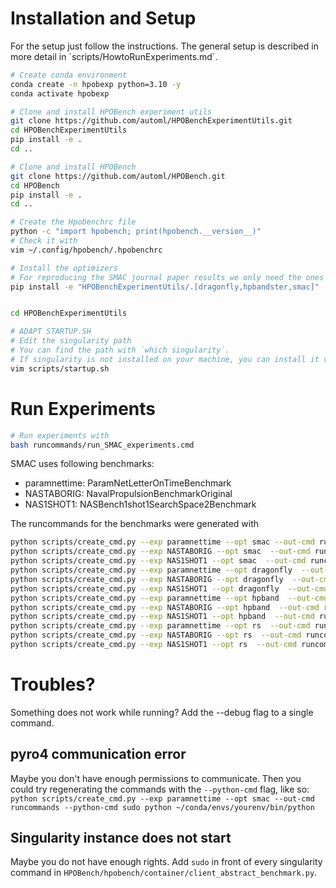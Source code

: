# Installation and Setup
For the setup just follow the instructions. The general setup is described in more detail 
in `scripts/HowtoRunExperiments.md´.

```bash
# Create conda environment
conda create -n hpobexp python=3.10 -y
conda activate hpobexp

# Clone and install HPOBench experiment utils
git clone https://github.com/automl/HPOBenchExperimentUtils.git
cd HPOBenchExperimentUtils
pip install -e .
cd ..

# Clone and install HPOBench 
git clone https://github.com/automl/HPOBench.git
cd HPOBench
pip install -e .
cd ..

# Create the Hpobenchrc file
python -c "import hpobench; print(hpobench.__version__)"
# Check it with
vim ~/.config/hpobench/.hpobenchrc

# Install the optimizers
# For reproducing the SMAC journal paper results we only need the ones below from [autogluon,dehb,dragonfly,hpbandster,optuna,smac,ray_base,ray_hyperopt,ray_bayesopt]
pip install -e "HPOBenchExperimentUtils/.[dragonfly,hpbandster,smac]"


cd HPOBenchExperimentUtils

# ADAPT STARTUP.SH
# Edit the singularity path
# You can find the path with `which singularity`.
# If singularity is not installed on your machine, you can install it via `bash ci_scripts/install_singularity.sh`.
vim scripts/startup.sh
```

# Run Experiments
```bash
# Run experiments with
bash runcommands/run_SMAC_experiments.cmd
```

SMAC uses following benchmarks:

- paramnettime: ParamNetLetterOnTimeBenchmark
- NASTABORIG: NavalPropulsionBenchmarkOriginal
- NAS1SHOT1: NASBench1shot1SearchSpace2Benchmark

The runcommands for the benchmarks were generated with 
```bash
python scripts/create_cmd.py --exp paramnettime --opt smac --out-cmd runcommands --python-cmd sudo ~/mambaforge/envs/hpobexp/bin/python
python scripts/create_cmd.py --exp NASTABORIG --opt smac  --out-cmd runcommands --python-cmd sudo ~/mambaforge/envs/hpobexp/bin/python
python scripts/create_cmd.py --exp NAS1SHOT1 --opt smac  --out-cmd runcommands --python-cmd sudo ~/mambaforge/envs/hpobexp/bin/python
python scripts/create_cmd.py --exp paramnettime --opt dragonfly  --out-cmd runcommands --python-cmd sudo ~/mambaforge/envs/hpobexp/bin/python
python scripts/create_cmd.py --exp NASTABORIG --opt dragonfly  --out-cmd runcommands --python-cmd sudo ~/mambaforge/envs/hpobexp/bin/python
python scripts/create_cmd.py --exp NAS1SHOT1 --opt dragonfly  --out-cmd runcommands --python-cmd sudo ~/mambaforge/envs/hpobexp/bin/python
python scripts/create_cmd.py --exp paramnettime --opt hpband  --out-cmd runcommands --python-cmd sudo ~/mambaforge/envs/hpobexp/bin/python
python scripts/create_cmd.py --exp NASTABORIG --opt hpband  --out-cmd runcommands --python-cmd sudo ~/mambaforge/envs/hpobexp/bin/python
python scripts/create_cmd.py --exp NAS1SHOT1 --opt hpband  --out-cmd runcommands --python-cmd sudo ~/mambaforge/envs/hpobexp/bin/python
python scripts/create_cmd.py --exp paramnettime --opt rs  --out-cmd runcommands --python-cmd sudo ~/mambaforge/envs/hpobexp/bin/python
python scripts/create_cmd.py --exp NASTABORIG --opt rs  --out-cmd runcommands --python-cmd sudo ~/mambaforge/envs/hpobexp/bin/python
python scripts/create_cmd.py --exp NAS1SHOT1 --opt rs  --out-cmd runcommands --python-cmd sudo ~/mambaforge/envs/hpobexp/bin/python
```

# Troubles?
Something does not work while running?
Add the --debug flag to a single command.

## pyro4 communication error
Maybe you don't have enough permissions to communicate.
Then you could try regenerating the commands with the `--python-cmd` flag, like so:
`python scripts/create_cmd.py --exp paramnettime --opt smac --out-cmd runcommands --python-cmd sudo python ~/conda/envs/yourenv/bin/python`

## Singularity instance does not start 
Maybe you do not have enough rights.
Add `sudo` in front of every singularity command in `HPOBench/hpobench/container/client_abstract_benchmark.py`.
